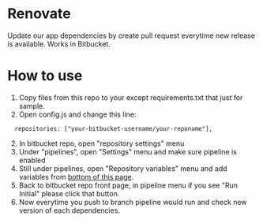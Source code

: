 # Renovate

Update our app dependencies by create pull request everytime new release is available. Works in Bitbucket.

# How to use

1. Copy files from this repo to your except requirements.txt that just for sample.
1. Open config.js and change this line:

```
  repositories: ["your-bitbucket-username/your-reponame"],
```

2. In bitbucket repo, open "repository settings" menu
3. Under "pipelines", open "Settings" menu and make sure pipeline is enabled
4. Still under pipelines, open "Repository variables" menu and add variables from [bottom of this page](https://github.com/renovatebot/docker-renovate/blob/main/docs/bitbucket.md).
5. Back to bitbucket repo front page, in pipeline menu if you see "Run Initial" please click that button.
6. Now everytime you push to branch pipeline would run and check new version of each dependencies.
